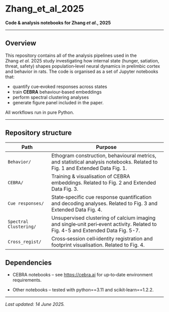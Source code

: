 # Zhang\_et\_al\_2025

**Code & analysis notebooks for Zhang *****et al.*****, 2025**

---

## Overview

This repository contains all of the analysis pipelines used in the Zhang *et al.* 2025 study investigating how internal state (hunger, satiation, threat, safety) shapes population‑level neural dynamics in prelimbic cortex and behavior in rats.
The code is organised as a set of Jupyter notebooks that:

* quantify cue‑evoked responses across states
* train **CEBRA** behaviour‑based embeddings
* perform spectral clustering analyses
* generate figure panel included in the paper.

All workflows run in pure Python.

---

## Repository structure

| Path                   | Purpose                                                                                                  |
| ---------------------- | -------------------------------------------------------------------------------------------------------- |
| `Behavior/`            | Ethogram construction, behavioural metrics, and statistical analysis notebooks. Related to Fig. 1 and Extended Data Fig. 1.                          |
| `CEBRA/`               | Training & visualisation of CEBRA embeddings. Related to Fig. 2 and Extended Data Fig. 3. |
| `Cue responses/`       | State‑specific cue response quantification and decoding analyses. Related to Fig. 3 and Extended Data Fig. 4.         |
| `Spectral Clustering/` | Unsupervised clustering of calcium imaging and single‑unit peri‑event activity. Related to Fig. 4-5 and Extended Data Fig. 5-7.                   |
| `Cross_regist/`        | Cross‑session cell‑identity registration and footprint visualisation. Related to Fig. 4.                                   |


## Dependencies

- CEBRA notebooks – see https://cebra.ai for up‑to‑date environment requirements.

- Other notebooks – tested with python==3.11 and scikit‑learn==1.2.2.

---

*Last updated: 14 June 2025.*

